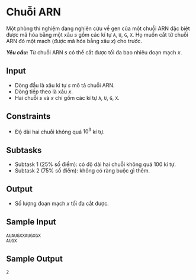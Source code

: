 # Chuỗi ARN

Một phòng thí nghiệm đang nghiên cứu về gen của một chuỗi ARN đặc biệt được mã hóa bằng một xâu $s$ gồm các kí tự `A`, `U`, `G`, `X`. Họ muốn cắt từ chuỗi ARN đó một mạch (được mã hóa bằng xâu $x$) cho trước.

***Yêu cầu:*** Từ chuỗi ARN $s$ có thể cắt được tối đa bao nhiêu đoạn mạch $x$.

## Input

- Dòng đầu là xâu kí tự $s$ mô tả chuỗi ARN.
- Dòng tiếp theo là xâu $x$.
- Hai chuỗi $s$ và $x$ chỉ gồm các kí tự `A`, `U`, `G`, `X`.

## Constraints

- Độ dài hai chuỗi không quá $10^3$ kí tự.

## Subtasks

- Subtask $1$ ($25\%$ số điểm): có độ dài hai chuỗi không quá $100$ kí tự.
- Subtask $2$ ($75\%$ số điểm): không có ràng buộc gì thêm.

## Output

- Số lượng đoạn mạch $x$ tối đa cắt được.

## Sample Input

```
AUAUGXXAUGXGX
AUGX
```

## Sample Output

```
2
```